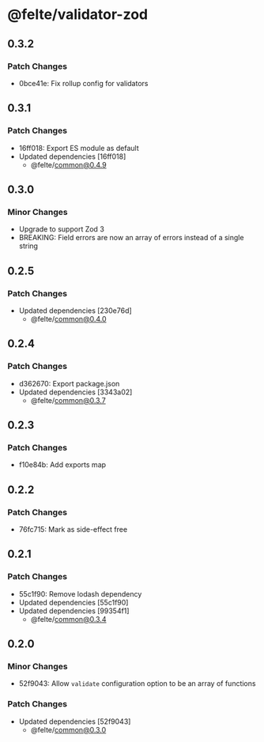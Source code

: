 # @felte/validator-zod

## 0.3.2

### Patch Changes

- 0bce41e: Fix rollup config for validators

## 0.3.1

### Patch Changes

- 16ff018: Export ES module as default
- Updated dependencies [16ff018]
  - @felte/common@0.4.9

## 0.3.0

### Minor Changes

- Upgrade to support Zod 3
- BREAKING: Field errors are now an array of errors instead of a single string

## 0.2.5

### Patch Changes

- Updated dependencies [230e76d]
  - @felte/common@0.4.0

## 0.2.4

### Patch Changes

- d362670: Export package.json
- Updated dependencies [3343a02]
  - @felte/common@0.3.7

## 0.2.3

### Patch Changes

- f10e84b: Add exports map

## 0.2.2

### Patch Changes

- 76fc715: Mark as side-effect free

## 0.2.1

### Patch Changes

- 55c1f90: Remove lodash dependency
- Updated dependencies [55c1f90]
- Updated dependencies [99354f1]
  - @felte/common@0.3.4

## 0.2.0

### Minor Changes

- 52f9043: Allow `validate` configuration option to be an array of functions

### Patch Changes

- Updated dependencies [52f9043]
  - @felte/common@0.3.0

